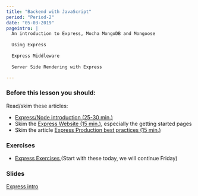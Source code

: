 ```yaml
---
title: "Backend with JavaScript"
period: "Period-2"
date: "05-03-2019"
pageintro: | 
  An introduction to Express, Mocha MongoDB and Mongoose
  
  Using Express
  
  Express Middleware
  
  Server Side Rendering with Express

---
```


### Before this lesson you should:

<!--readings_begin-->
Read/skim these articles:
- [Express/Node introduction (25-30 min.)](https://developer.mozilla.org/en-US/docs/Learn/Server-side/Express_Nodejs/Introduction)
- Skim the [Express Website (15 min.)](https://expressjs.com/en/starter/installing.html), especially the getting started pages 
- Skim the article [Express Production best practices (15 min.)](https://expressjs.com/en/advanced/best-practice-performance.html)
<!--readings_end-->


### Exercises
<!--exercises_begin-->
- [Express Exercises ](https://docs.google.com/document/d/14nub9BzWpDbfxyFDLDNVmJaxPIYOOxblgT3owpv1j0Y/edit?usp=sharing) (Start with these today, we will continue Friday)  
<!--exercises_end-->

### Slides
[Express intro](http://slides.mydemos.dk/express1/express1.html#1)